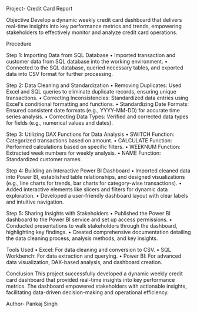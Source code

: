 Project- Credit Card Report

Objective
Develop a dynamic weekly credit card dashboard that delivers real-time insights into key performance metrics and trends, empowering stakeholders to effectively monitor and analyze credit card operations.

Procedure

Step 1: Importing Data from SQL Database
•	Imported transaction and customer data from SQL database into the working environment.
•	Connected to the SQL database, queried necessary tables, and exported data into CSV format for further processing.

Step 2: Data Cleaning and Standardization
•	Removing Duplicates: Used Excel and SQL queries to eliminate duplicate records, ensuring unique transactions.
•	Correcting Inconsistencies: Standardized data entries using Excel's conditional formatting and functions.
•	Standardizing Date Formats: Ensured consistent date formats (e.g., YYYY-MM-DD) for accurate time series analysis.
•	Correcting Data Types: Verified and corrected data types for fields (e.g., numerical values and dates).

Step 3: Utilizing DAX Functions for Data Analysis
•	SWITCH Function: Categorized transactions based on amount.
•	CALCULATE Function: Performed calculations based on specific filters.
•	WEEKNUM Function: Extracted week numbers for weekly analysis.
•	NAME Function: Standardized customer names.

Step 4: Building an Interactive Power BI Dashboard
•	Imported cleaned data into Power BI, established table relationships, and designed visualizations (e.g., line charts for trends, bar charts for category-wise transactions).
•	Added interactive elements like slicers and filters for dynamic data exploration.
•	Developed a user-friendly dashboard layout with clear labels and intuitive navigation.

Step 5: Sharing Insights with Stakeholders
•	Published the Power BI dashboard to the Power BI service and set up access permissions.
•	Conducted presentations to walk stakeholders through the dashboard, highlighting key findings.
•	Created comprehensive documentation detailing the data cleaning process, analysis methods, and key insights.

Tools Used
•	Excel: For data cleaning and conversion to CSV.
•	SQL Workbench: For data extraction and querying.
•	Power BI: For advanced data visualization, DAX-based analysis, and dashboard creation.

Conclusion
This project successfully developed a dynamic weekly credit card dashboard that provided real-time insights into key performance metrics. The dashboard empowered stakeholders with actionable insights, facilitating data-driven decision-making and operational efficiency.


Author- Pankaj Singh
